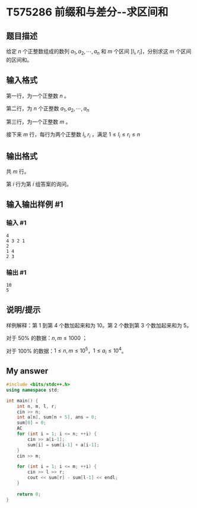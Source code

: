 # T575286 前缀和与差分--求区间和

## 题目描述

给定 $n$ 个正整数组成的数列 $a_1, a_2, \cdots, a_n$ 和 $m$ 个区间 $[l_i,r_i]$，分别求这 $m$ 个区间的区间和。

## 输入格式

第一行，为一个正整数 $n$ 。

第二行，为 $n$ 个正整数 $a_1,a_2, \cdots ,a_n$

第三行，为一个正整数 $m$ 。

接下来 $m$ 行，每行为两个正整数 $l_i,r_i$ ，满足 $1\le l_i\le r_i\le n$

## 输出格式

共 $m$ 行。

第 $i$ 行为第 $i$ 组答案的询问。

## 输入输出样例 #1

### 输入 #1

```
4
4 3 2 1
2
1 4
2 3
```

### 输出 #1

```
10
5
```

## 说明/提示

样例解释：第 1 到第 4 个数加起来和为 10。第 2 个数到第 3 个数加起来和为 5。

对于 $50\%$ 的数据：$n,m\le 1000$ ；

对于 $100\%$ 的数据：$1 \leq n,m\le 10^5$，$1 \leq a_i\le 10^4$。

## My answer

``` cpp
#include <bits/stdc++.h>
using namespace std;

int main() {
	int n, m, l, r;
    cin >> n;
	int a[n], sum[n + 5], ans = 0;
    sum[0] = 0;
	AC
	for (int i = 1; i <= n; ++i) {
		cin >> a[i-1];
        sum[i] = sum[i-1] + a[i-1];
	}
	cin >> m;

    for (int i = 1; i <= m; ++i) {
        cin >> l >> r;
        cout << sum[r] - sum[l-1] << endl;
    }
    
    return 0;
}
```